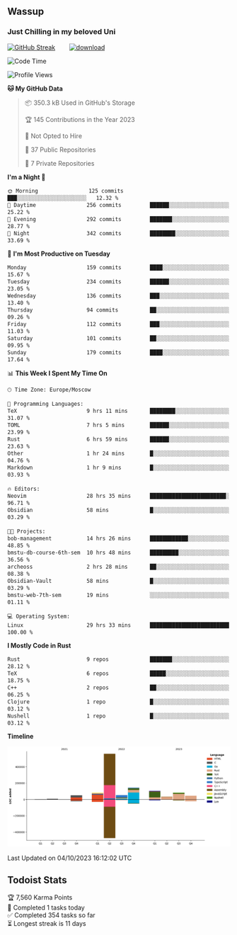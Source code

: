 ## Wassup 
### Just Chilling in my beloved Uni 

<!--
-->

[![GitHub Streak](http://github-readme-streak-stats.herokuapp.com?user=archeoss&theme=shades-of-purple&hide_border=true&date_format=j%20M%5B%20Y%5D)](https://git.io/streak-stats)&nbsp;&nbsp;&nbsp;&nbsp;&nbsp;&nbsp;&nbsp;&nbsp;[![download](https://user-images.githubusercontent.com/68448737/147796309-d8b65b1d-4dde-40d9-b03a-2b42aaa6cd43.jpeg)
](http://bmstu.ru/)

<!--START_SECTION:waka-->
![Code Time](http://img.shields.io/badge/Code%20Time-1%2C838%20hrs%2029%20mins-blue)

![Profile Views](http://img.shields.io/badge/Profile%20Views-7-blue)

**🐱 My GitHub Data** 

> 📦 350.3 kB Used in GitHub's Storage 
 > 
> 🏆 145 Contributions in the Year 2023
 > 
> 🚫 Not Opted to Hire
 > 
> 📜 37 Public Repositories 
 > 
> 🔑 7 Private Repositories 
 > 
**I'm a Night 🦉** 

```text
🌞 Morning                125 commits         ███░░░░░░░░░░░░░░░░░░░░░░   12.32 % 
🌆 Daytime                256 commits         ██████░░░░░░░░░░░░░░░░░░░   25.22 % 
🌃 Evening                292 commits         ███████░░░░░░░░░░░░░░░░░░   28.77 % 
🌙 Night                  342 commits         ████████░░░░░░░░░░░░░░░░░   33.69 % 
```
📅 **I'm Most Productive on Tuesday** 

```text
Monday                   159 commits         ████░░░░░░░░░░░░░░░░░░░░░   15.67 % 
Tuesday                  234 commits         ██████░░░░░░░░░░░░░░░░░░░   23.05 % 
Wednesday                136 commits         ███░░░░░░░░░░░░░░░░░░░░░░   13.40 % 
Thursday                 94 commits          ██░░░░░░░░░░░░░░░░░░░░░░░   09.26 % 
Friday                   112 commits         ███░░░░░░░░░░░░░░░░░░░░░░   11.03 % 
Saturday                 101 commits         ██░░░░░░░░░░░░░░░░░░░░░░░   09.95 % 
Sunday                   179 commits         ████░░░░░░░░░░░░░░░░░░░░░   17.64 % 
```


📊 **This Week I Spent My Time On** 

```text
🕑︎ Time Zone: Europe/Moscow

💬 Programming Languages: 
TeX                      9 hrs 11 mins       ████████░░░░░░░░░░░░░░░░░   31.07 % 
TOML                     7 hrs 5 mins        ██████░░░░░░░░░░░░░░░░░░░   23.99 % 
Rust                     6 hrs 59 mins       ██████░░░░░░░░░░░░░░░░░░░   23.63 % 
Other                    1 hr 24 mins        █░░░░░░░░░░░░░░░░░░░░░░░░   04.76 % 
Markdown                 1 hr 9 mins         █░░░░░░░░░░░░░░░░░░░░░░░░   03.93 % 

🔥 Editors: 
Neovim                   28 hrs 35 mins      ████████████████████████░   96.71 % 
Obsidian                 58 mins             █░░░░░░░░░░░░░░░░░░░░░░░░   03.29 % 

🐱‍💻 Projects: 
bob-management           14 hrs 26 mins      ████████████░░░░░░░░░░░░░   48.85 % 
bmstu-db-course-6th-sem  10 hrs 48 mins      █████████░░░░░░░░░░░░░░░░   36.56 % 
archeoss                 2 hrs 28 mins       ██░░░░░░░░░░░░░░░░░░░░░░░   08.38 % 
Obsidian-Vault           58 mins             █░░░░░░░░░░░░░░░░░░░░░░░░   03.29 % 
bmstu-web-7th-sem        19 mins             ░░░░░░░░░░░░░░░░░░░░░░░░░   01.11 % 

💻 Operating System: 
Linux                    29 hrs 33 mins      █████████████████████████   100.00 % 
```

**I Mostly Code in Rust** 

```text
Rust                     9 repos             ███████░░░░░░░░░░░░░░░░░░   28.12 % 
TeX                      6 repos             █████░░░░░░░░░░░░░░░░░░░░   18.75 % 
C++                      2 repos             ██░░░░░░░░░░░░░░░░░░░░░░░   06.25 % 
Clojure                  1 repo              █░░░░░░░░░░░░░░░░░░░░░░░░   03.12 % 
Nushell                  1 repo              █░░░░░░░░░░░░░░░░░░░░░░░░   03.12 % 
```



**Timeline**

![Lines of Code chart](https://raw.githubusercontent.com/archeoss/archeoss/master/assets/bar_graph.png)


 Last Updated on 04/10/2023 16:12:02 UTC
<!--END_SECTION:waka-->

## Todoist Stats

<!-- TODO-IST:START -->
🏆  7,560 Karma Points           
🌸  Completed 1 tasks today           
✅  Completed 354 tasks so far           
⏳  Longest streak is 11 days
<!-- TODO-IST:END -->
